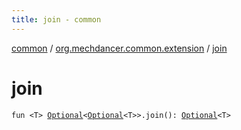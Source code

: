 ```yaml
---
title: join - common
---
```


[common](../index.html) / [org.mechdancer.common.extension](index.html) / [join](./join.html)

# join

`fun <T> `[`Optional`](-optional/index.html)`<`[`Optional`](-optional/index.html)`<T>>.join(): `[`Optional`](-optional/index.html)`<T>`